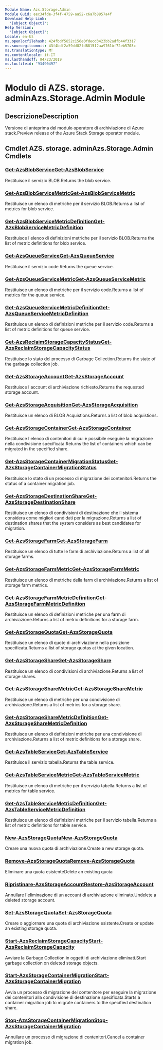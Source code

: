 ```yaml
---
Module Name: Azs.Storage.Admin
Module Guid: eec34fde-3f4f-4759-aa52-c6a7b8857a4f
Download Help Link:
  '[object Object]': 
Help Version:
  '[object Object]': 
Locale: en-US
ms.openlocfilehash: 424fbdf5852c156e0fdecd3423bb2adfb44f3317
ms.sourcegitcommit: 43f4bdf2a59dd82fd881512aa9761bf72eb5703c
ms.translationtype: MT
ms.contentlocale: it-IT
ms.lasthandoff: 04/23/2019
ms.locfileid: "93490497"
---
```

# <span data-ttu-id="e1829-101">Modulo di AZS. storage. admin</span><span class="sxs-lookup"><span data-stu-id="e1829-101">Azs.Storage.Admin Module</span></span>
## <span data-ttu-id="e1829-102">Descrizione</span><span class="sxs-lookup"><span data-stu-id="e1829-102">Description</span></span>
<span data-ttu-id="e1829-103">Versione di anteprima del modulo operatore di archiviazione di Azure stack.</span><span class="sxs-lookup"><span data-stu-id="e1829-103">Preview release of the Azure Stack Storage operator module.</span></span>

## <span data-ttu-id="e1829-104">Cmdlet AZS. storage. admin</span><span class="sxs-lookup"><span data-stu-id="e1829-104">Azs.Storage.Admin Cmdlets</span></span>
### [<span data-ttu-id="e1829-105">Get-AzsBlobService</span><span class="sxs-lookup"><span data-stu-id="e1829-105">Get-AzsBlobService</span></span>](Get-AzsBlobService.md)
<span data-ttu-id="e1829-106">Restituisce il servizio BLOB.</span><span class="sxs-lookup"><span data-stu-id="e1829-106">Returns the blob service.</span></span>

### [<span data-ttu-id="e1829-107">Get-AzsBlobServiceMetric</span><span class="sxs-lookup"><span data-stu-id="e1829-107">Get-AzsBlobServiceMetric</span></span>](Get-AzsBlobServiceMetric.md)
<span data-ttu-id="e1829-108">Restituisce un elenco di metriche per il servizio BLOB.</span><span class="sxs-lookup"><span data-stu-id="e1829-108">Returns a list of metrics for blob service.</span></span>

### [<span data-ttu-id="e1829-109">Get-AzsBlobServiceMetricDefinition</span><span class="sxs-lookup"><span data-stu-id="e1829-109">Get-AzsBlobServiceMetricDefinition</span></span>](Get-AzsBlobServiceMetricDefinition.md)
<span data-ttu-id="e1829-110">Restituisce l'elenco di definizioni metriche per il servizio BLOB.</span><span class="sxs-lookup"><span data-stu-id="e1829-110">Returns the list of metric definitions for blob service.</span></span>

### [<span data-ttu-id="e1829-111">Get-AzsQueueService</span><span class="sxs-lookup"><span data-stu-id="e1829-111">Get-AzsQueueService</span></span>](Get-AzsQueueService.md)
<span data-ttu-id="e1829-112">Restituisce il servizio code.</span><span class="sxs-lookup"><span data-stu-id="e1829-112">Returns the queue service.</span></span>

### [<span data-ttu-id="e1829-113">Get-AzsQueueServiceMetric</span><span class="sxs-lookup"><span data-stu-id="e1829-113">Get-AzsQueueServiceMetric</span></span>](Get-AzsQueueServiceMetric.md)
<span data-ttu-id="e1829-114">Restituisce un elenco di metriche per il servizio code.</span><span class="sxs-lookup"><span data-stu-id="e1829-114">Returns a list of metrics for the queue service.</span></span>

### [<span data-ttu-id="e1829-115">Get-AzsQueueServiceMetricDefinition</span><span class="sxs-lookup"><span data-stu-id="e1829-115">Get-AzsQueueServiceMetricDefinition</span></span>](Get-AzsQueueServiceMetricDefinition.md)
<span data-ttu-id="e1829-116">Restituisce un elenco di definizioni metriche per il servizio code.</span><span class="sxs-lookup"><span data-stu-id="e1829-116">Returns a list of metric definitions for queue service.</span></span>

### [<span data-ttu-id="e1829-117">Get-AzsReclaimStorageCapacityStatus</span><span class="sxs-lookup"><span data-stu-id="e1829-117">Get-AzsReclaimStorageCapacityStatus</span></span>](Get-AzsReclaimStorageCapacityStatus.md)
<span data-ttu-id="e1829-118">Restituisce lo stato del processo di Garbage Collection.</span><span class="sxs-lookup"><span data-stu-id="e1829-118">Returns the state of the garbage collection job.</span></span>

### [<span data-ttu-id="e1829-119">Get-AzsStorageAccount</span><span class="sxs-lookup"><span data-stu-id="e1829-119">Get-AzsStorageAccount</span></span>](Get-AzsStorageAccount.md)
<span data-ttu-id="e1829-120">Restituisce l'account di archiviazione richiesto.</span><span class="sxs-lookup"><span data-stu-id="e1829-120">Returns the requested storage account.</span></span>

### [<span data-ttu-id="e1829-121">Get-AzsStorageAcquisition</span><span class="sxs-lookup"><span data-stu-id="e1829-121">Get-AzsStorageAcquisition</span></span>](Get-AzsStorageAcquisition.md)
<span data-ttu-id="e1829-122">Restituisce un elenco di BLOB Acquistions.</span><span class="sxs-lookup"><span data-stu-id="e1829-122">Returns a list of blob acquistions.</span></span>

### [<span data-ttu-id="e1829-123">Get-AzsStorageContainer</span><span class="sxs-lookup"><span data-stu-id="e1829-123">Get-AzsStorageContainer</span></span>](Get-AzsStorageContainer.md)
<span data-ttu-id="e1829-124">Restituisce l'elenco di contenitori di cui è possibile eseguire la migrazione nella condivisione specificata.</span><span class="sxs-lookup"><span data-stu-id="e1829-124">Returns the list of containers which can be migrated in the specified share.</span></span>

### [<span data-ttu-id="e1829-125">Get-AzsStorageContainerMigrationStatus</span><span class="sxs-lookup"><span data-stu-id="e1829-125">Get-AzsStorageContainerMigrationStatus</span></span>](Get-AzsStorageContainerMigrationStatus.md)
<span data-ttu-id="e1829-126">Restituisce lo stato di un processo di migrazione dei contenitori.</span><span class="sxs-lookup"><span data-stu-id="e1829-126">Returns the status of a container migration job.</span></span>

### [<span data-ttu-id="e1829-127">Get-AzsStorageDestinationShare</span><span class="sxs-lookup"><span data-stu-id="e1829-127">Get-AzsStorageDestinationShare</span></span>](Get-AzsStorageDestinationShare.md)
<span data-ttu-id="e1829-128">Restituisce un elenco di condivisioni di destinazione che il sistema considera come migliori candidati per la migrazione.</span><span class="sxs-lookup"><span data-stu-id="e1829-128">Returns a list of destination shares that the system considers as best candidates for migration.</span></span>

### [<span data-ttu-id="e1829-129">Get-AzsStorageFarm</span><span class="sxs-lookup"><span data-stu-id="e1829-129">Get-AzsStorageFarm</span></span>](Get-AzsStorageFarm.md)
<span data-ttu-id="e1829-130">Restituisce un elenco di tutte le farm di archiviazione.</span><span class="sxs-lookup"><span data-stu-id="e1829-130">Returns a list of all storage farms.</span></span>

### [<span data-ttu-id="e1829-131">Get-AzsStorageFarmMetric</span><span class="sxs-lookup"><span data-stu-id="e1829-131">Get-AzsStorageFarmMetric</span></span>](Get-AzsStorageFarmMetric.md)
<span data-ttu-id="e1829-132">Restituisce un elenco di metriche della farm di archiviazione.</span><span class="sxs-lookup"><span data-stu-id="e1829-132">Returns a list of storage farm metrics.</span></span>

### [<span data-ttu-id="e1829-133">Get-AzsStorageFarmMetricDefinition</span><span class="sxs-lookup"><span data-stu-id="e1829-133">Get-AzsStorageFarmMetricDefinition</span></span>](Get-AzsStorageFarmMetricDefinition.md)
<span data-ttu-id="e1829-134">Restituisce un elenco di definizioni metriche per una farm di archiviazione.</span><span class="sxs-lookup"><span data-stu-id="e1829-134">Returns a list of metric definitions for a storage farm.</span></span>

### [<span data-ttu-id="e1829-135">Get-AzsStorageQuota</span><span class="sxs-lookup"><span data-stu-id="e1829-135">Get-AzsStorageQuota</span></span>](Get-AzsStorageQuota.md)
<span data-ttu-id="e1829-136">Restituisce un elenco di quote di archiviazione nella posizione specificata.</span><span class="sxs-lookup"><span data-stu-id="e1829-136">Returns a list of storage quotas at the given location.</span></span>

### [<span data-ttu-id="e1829-137">Get-AzsStorageShare</span><span class="sxs-lookup"><span data-stu-id="e1829-137">Get-AzsStorageShare</span></span>](Get-AzsStorageShare.md)
<span data-ttu-id="e1829-138">Restituisce un elenco di condivisioni di archiviazione.</span><span class="sxs-lookup"><span data-stu-id="e1829-138">Returns a list of storage shares.</span></span>

### [<span data-ttu-id="e1829-139">Get-AzsStorageShareMetric</span><span class="sxs-lookup"><span data-stu-id="e1829-139">Get-AzsStorageShareMetric</span></span>](Get-AzsStorageShareMetric.md)
<span data-ttu-id="e1829-140">Restituisce un elenco di metriche per una condivisione di archiviazione.</span><span class="sxs-lookup"><span data-stu-id="e1829-140">Returns a list of metrics for a storage share.</span></span>

### [<span data-ttu-id="e1829-141">Get-AzsStorageShareMetricDefinition</span><span class="sxs-lookup"><span data-stu-id="e1829-141">Get-AzsStorageShareMetricDefinition</span></span>](Get-AzsStorageShareMetricDefinition.md)
<span data-ttu-id="e1829-142">Restituisce un elenco di definizioni metriche per una condivisione di archiviazione.</span><span class="sxs-lookup"><span data-stu-id="e1829-142">Returns a list of metric definitions for a storage share.</span></span>

### [<span data-ttu-id="e1829-143">Get-AzsTableService</span><span class="sxs-lookup"><span data-stu-id="e1829-143">Get-AzsTableService</span></span>](Get-AzsTableService.md)
<span data-ttu-id="e1829-144">Restituisce il servizio tabella.</span><span class="sxs-lookup"><span data-stu-id="e1829-144">Returns the table service.</span></span>

### [<span data-ttu-id="e1829-145">Get-AzsTableServiceMetric</span><span class="sxs-lookup"><span data-stu-id="e1829-145">Get-AzsTableServiceMetric</span></span>](Get-AzsTableServiceMetric.md)
<span data-ttu-id="e1829-146">Restituisce un elenco di metriche per il servizio tabella.</span><span class="sxs-lookup"><span data-stu-id="e1829-146">Returns a list of metrics for table service.</span></span>

### [<span data-ttu-id="e1829-147">Get-AzsTableServiceMetricDefinition</span><span class="sxs-lookup"><span data-stu-id="e1829-147">Get-AzsTableServiceMetricDefinition</span></span>](Get-AzsTableServiceMetricDefinition.md)
<span data-ttu-id="e1829-148">Restituisce un elenco di definizioni metriche per il servizio tabella.</span><span class="sxs-lookup"><span data-stu-id="e1829-148">Returns a list of metric definitions for table service.</span></span>

### [<span data-ttu-id="e1829-149">New-AzsStorageQuota</span><span class="sxs-lookup"><span data-stu-id="e1829-149">New-AzsStorageQuota</span></span>](New-AzsStorageQuota.md)
<span data-ttu-id="e1829-150">Creare una nuova quota di archiviazione.</span><span class="sxs-lookup"><span data-stu-id="e1829-150">Create a new storage quota.</span></span>

### [<span data-ttu-id="e1829-151">Remove-AzsStorageQuota</span><span class="sxs-lookup"><span data-stu-id="e1829-151">Remove-AzsStorageQuota</span></span>](Remove-AzsStorageQuota.md)
<span data-ttu-id="e1829-152">Eliminare una quota esistente</span><span class="sxs-lookup"><span data-stu-id="e1829-152">Delete an existing quota</span></span>

### [<span data-ttu-id="e1829-153">Ripristinare-AzsStorageAccount</span><span class="sxs-lookup"><span data-stu-id="e1829-153">Restore-AzsStorageAccount</span></span>](Restore-AzsStorageAccount.md)
<span data-ttu-id="e1829-154">Annullare l'eliminazione di un account di archiviazione eliminato.</span><span class="sxs-lookup"><span data-stu-id="e1829-154">Undelete a deleted storage account.</span></span>

### [<span data-ttu-id="e1829-155">Set-AzsStorageQuota</span><span class="sxs-lookup"><span data-stu-id="e1829-155">Set-AzsStorageQuota</span></span>](Set-AzsStorageQuota.md)
<span data-ttu-id="e1829-156">Creare o aggiornare una quota di archiviazione esistente.</span><span class="sxs-lookup"><span data-stu-id="e1829-156">Create or update an existing storage quota.</span></span>

### [<span data-ttu-id="e1829-157">Start-AzsReclaimStorageCapacity</span><span class="sxs-lookup"><span data-stu-id="e1829-157">Start-AzsReclaimStorageCapacity</span></span>](Start-AzsReclaimStorageCapacity.md)
<span data-ttu-id="e1829-158">Avviare la Garbage Collection in oggetti di archiviazione eliminati.</span><span class="sxs-lookup"><span data-stu-id="e1829-158">Start garbage collection on deleted storage objects.</span></span>

### [<span data-ttu-id="e1829-159">Start-AzsStorageContainerMigration</span><span class="sxs-lookup"><span data-stu-id="e1829-159">Start-AzsStorageContainerMigration</span></span>](Start-AzsStorageContainerMigration.md)
<span data-ttu-id="e1829-160">Avvia un processo di migrazione del contenitore per eseguire la migrazione dei contenitori alla condivisione di destinazione specificata.</span><span class="sxs-lookup"><span data-stu-id="e1829-160">Starts a container migration job to migrate containers to the specified destination share.</span></span>

### [<span data-ttu-id="e1829-161">Stop-AzsStorageContainerMigration</span><span class="sxs-lookup"><span data-stu-id="e1829-161">Stop-AzsStorageContainerMigration</span></span>](Stop-AzsStorageContainerMigration.md)
<span data-ttu-id="e1829-162">Annullare un processo di migrazione di contenitori.</span><span class="sxs-lookup"><span data-stu-id="e1829-162">Cancel a container migration job.</span></span>

